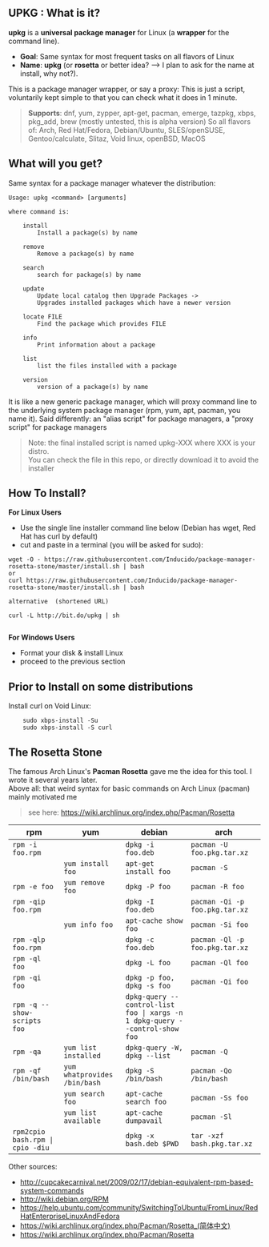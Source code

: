 
## UPKG : What is it?


**upkg** is a **universal package manager** for Linux (a **wrapper** for the command line).
- **Goal**: Same syntax for most frequent tasks on all flavors of Linux 
- **Name**: **upkg**  (or **rosetta** or better idea?  --> I plan to ask for the name at install, why not?).

This is a package manager wrapper, or say a proxy: This is just a script, voluntarily kept simple to that you can check what it does in 1 minute.

> **Supports**:  dnf, yum, zypper, apt-get, pacman, emerge, tazpkg, xbps, pkg_add, brew (mostly untested, this is alpha version)
> So all flavors of: Arch, Red Hat/Fedora, Debian/Ubuntu, SLES/openSUSE, Gentoo/calculate, Slitaz, Void linux, openBSD, MacOS


## What will you get?

Same syntax for a package manager whatever the distribution:

```
Usage: upkg <command> [arguments]

where command is:

	install
		Install a package(s) by name

	remove
		Remove a package(s) by name

	search
		search for package(s) by name

	update
		Update local catalog then Upgrade Packages ->
		Upgrades installed packages which have a newer version

	locate FILE
		Find the package which provides FILE

	info
		Print information about a package

	list
		list the files installed with a package

	version
		version of a package(s) by name

```
It is like a new generic package manager, which will proxy command line to the underlying system package manager (rpm, yum, apt, pacman, you name it).
Said differently: an "alias script" for package managers, a "proxy script" for package managers

> Note: the final installed script is named upkg-XXX where XXX is your distro.   
> You can check the file in this repo, or directly download it to avoid the installer


## How To Install?

**For Linux Users**
- Use the single line installer command line below (Debian has wget, Red Hat has curl by default)
- cut and paste in a terminal (you will be asked for sudo):

```
wget -O - https://raw.githubusercontent.com/Inducido/package-manager-rosetta-stone/master/install.sh | bash
or
curl https://raw.githubusercontent.com/Inducido/package-manager-rosetta-stone/master/install.sh | bash

alternative  (shortened URL)

curl -L http://bit.do/upkg | sh


```

**For Windows Users**
- Format your disk & install Linux
- proceed to the previous section


## Prior to Install on some distributions

Install curl on Void Linux:

```
	sudo xbps-install -Su
	sudo xbps-install -S curl
```



## The Rosetta Stone

The famous Arch Linux's **Pacman Rosetta** gave me the idea for this tool. I wrote it several years later.   
Above all: that weird syntax for basic commands on Arch Linux (pacman) mainly motivated me 

> see here: https://wiki.archlinux.org/index.php/Pacman/Rosetta


| rpm                   | yum                           | debian                        | arch                              |
|-----------------------|-------------------------------|-------------------------------|-----------------------------------|
| `rpm -i foo.rpm`      |                               | `dpkg -i foo.deb`             | `pacman -U foo.pkg.tar.xz`        |
|                       | `yum install foo`             | `apt-get install foo`         | `pacman -S`                       |
| `rpm -e foo`          | `yum remove foo`              | `dpkg -P foo`                 | `pacman -R foo`                   |
| `rpm -qip foo.rpm`    |                               | `dpkg -I foo.deb`             | `pacman -Qi -p foo.pkg.tar.xz`    |
|                       | `yum info foo`                | `apt-cache show foo`          | `pacman -Si foo`                  |
| `rpm -qlp foo.rpm`    |                               | `dpkg -c foo.deb`             | `pacman -Ql -p foo.pkg.tar.xz`    |
| `rpm -ql foo`         |                               | `dpkg -L foo`                 | `pacman -Ql foo`                  |
| `rpm -qi foo`         |                               | `dpkg -p foo, dpkg -s foo`    | `pacman -Qi foo`                  |
| `rpm -q --show-scripts foo` |                         | `dpkg-query --control-list foo \| xargs -n 1 dpkg-query --control-show foo` |                        |
| `rpm -qa`             | `yum list installed`          | `dpkg-query -W, dpkg --list`  | `pacman -Q`                       |
| `rpm -qf /bin/bash`   | `yum whatprovides /bin/bash`  | `dpkg -S /bin/bash`           | `pacman -Qo /bin/bash`            |
|                       | `yum search foo`              | `apt-cache search foo`        | `pacman -Ss foo`                  |
|                       | `yum list available`          | `apt-cache dumpavail`         | `pacman -Sl`                      |
| `rpm2cpio bash.rpm \| cpio -diu` |                     | `dpkg -x bash.deb $PWD`       | `tar -xzf bash.pkg.tar.xz`        |

Other sources: 

* http://cupcakecarnival.net/2009/02/17/debian-equivalent-rpm-based-system-commands
* http://wiki.debian.org/RPM
* https://help.ubuntu.com/community/SwitchingToUbuntu/FromLinux/RedHatEnterpriseLinuxAndFedora
* https://wiki.archlinux.org/index.php/Pacman/Rosetta_(简体中文)
* https://wiki.archlinux.org/index.php/Pacman/Rosetta


